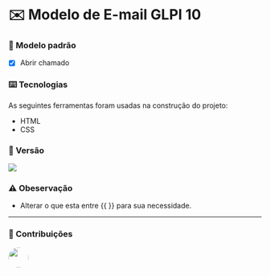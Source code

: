 # ✉️ Modelo de E-mail GLPI 10

### 📨 Modelo padrão

- [x] Abrir chamado

### ⌨️ Tecnologias

As seguintes ferramentas foram usadas na construção do projeto:

- HTML
- CSS

### 🚀 Versão

<img src="https://img.shields.io/static/v1?label=GLPI&message=v10&color=007FBF&style=flat-square&logo=glpi"/>

### ⚠️ Obeservação

- Alterar o que esta entre {{ }} para sua necessidade.
  
---

### 🤝 Contribuições

<a href="https://github.com/vinidanielp">
 <img style="border-bottom-left-radius: 50%;border-bottom-right-radius: 50%;border-top-left-radius: 50%;border-top-right-radius: 50%;" src="https://avatars.githubusercontent.com/u/29678146?v=4" width="40px;" alt=""/>
</a>
